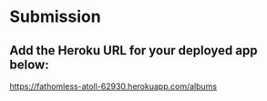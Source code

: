 # Submission
## Add the Heroku URL for your deployed app below:
https://fathomless-atoll-62930.herokuapp.com/albums
